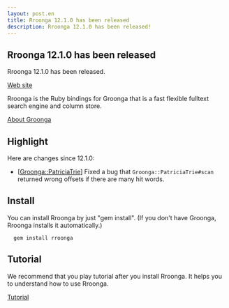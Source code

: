 ```yaml
---
layout: post.en
title: Rroonga 12.1.0 has been released
description: Rroonga 12.1.0 has been released!
---
```


## Rroonga 12.1.0 has been released

Rroonga 12.1.0 has been released.

[Web site](http://ranguba.org/#about-rroonga)

Rroonga is the Ruby bindings for Groonga that is a fast flexible fulltext search engine and column store.

[About Groonga](http://groonga.org/)

## Highlight

Here are changes since 12.1.0:

* [[Groonga::PatriciaTrie](http://ranguba.org/rroonga/en/Groonga/PatriciaTrie.html)] Fixed a bug that `Groonga::PatriciaTrie#scan` returned wrong offsets if there are many hit words.

## Install

You can install Rroonga by just "gem install".
(If you don't have Groonga, Rroonga installs it automatically.)

```
  gem install rroonga
```

## Tutorial

We recommend that you play tutorial after you install Rroonga.
It helps you to understand how to use Rroonga.

[Tutorial](http://ranguba.org/rroonga/en/file.tutorial.html)
